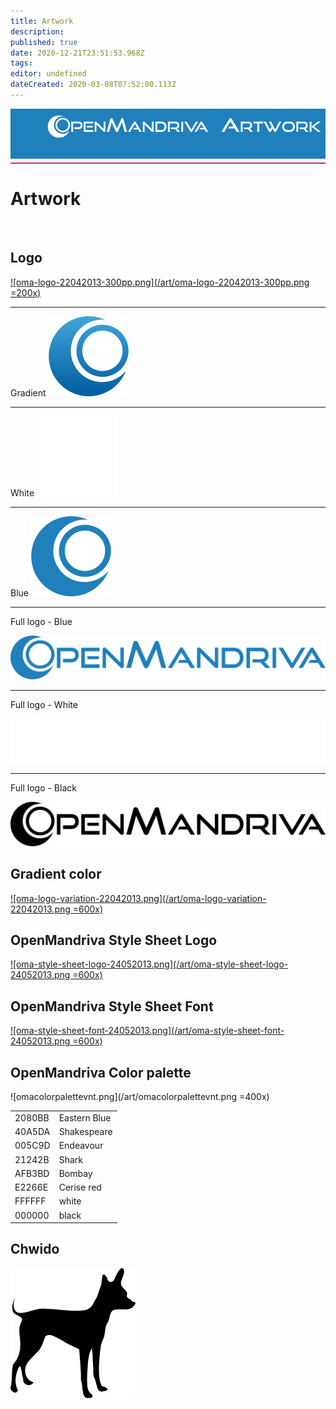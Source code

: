 ```yaml
---
title: Artwork
description: 
published: true
date: 2020-12-21T23:51:53.968Z
tags: 
editor: undefined
dateCreated: 2020-03-08T07:52:00.113Z
---
```


<div style="height: 80px; width: 100%; background:#2080BB; text-align:right; min-height:36px;">
<img src="/assets/header-artwork.png">
</div>
<div style="margin: 6px 0; height: 2px; width: 100%; background-color: #E2266E;"></div>


# Artwork 
<br>

## Logo

[![oma-logo-22042013-300pp.png](/art/oma-logo-22042013-300pp.png =200x)](/art/oma-logo-22042013-300pp.png)

---
Gradient
![openmandriva-logo-gr.svg](/logo/openmandriva-logo-gr.svg) 

---
White
![openmandriva-logo-wh.svg](/logo/openmandriva-logo-wh.svg) 

---
Blue
![openmandriva-logo-blu.svg](/logo/openmandriva-logo-blu.svg)

--- 
Full logo - Blue

![openmandriva-blu.svg](/logo/openmandriva-blu.svg)

---
Full logo - White

![openmandriva-wh.svg](/logo/openmandriva-wh.svg)

---
Full logo - Black

![openmandriva-bk.svg](/logo/openmandriva-bk.svg)


## Gradient color

[![oma-logo-variation-22042013.png](/art/oma-logo-variation-22042013.png =600x)](/art/oma-logo-variation-22042013.png)

## OpenMandriva Style Sheet Logo

[![oma-style-sheet-logo-24052013.png](/art/oma-style-sheet-logo-24052013.png =600x)](/art/oma-style-sheet-logo-24052013.png)

## OpenMandriva Style Sheet Font

[![oma-style-sheet-font-24052013.png](/art/oma-style-sheet-font-24052013.png =600x)](/art/oma-style-sheet-font-24052013.png)

## OpenMandriva Color palette

![omacolorpalettevnt.png](/art/omacolorpalettevnt.png =400x)


|      |            |
|------|------------|
|2080BB|Eastern Blue|
|40A5DA|Shakespeare |
|005C9D|Endeavour   |
|21242B|Shark       |
|AFB3BD|Bombay      |
|E2266E|Cerise red  |
|FFFFFF|white       |
|000000|black       |



## Chwido

![chwido200.png](/art/chwido200.png)


	
